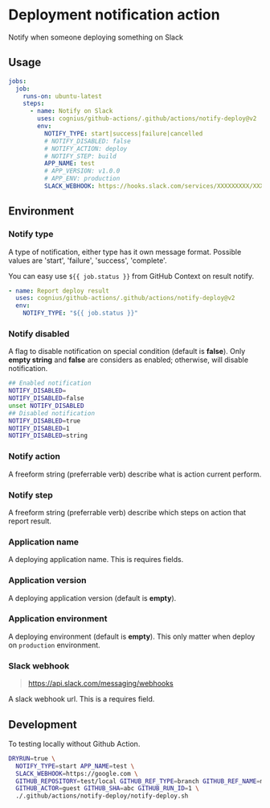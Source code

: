 # Deployment notification action

Notify when someone deploying something on Slack

## Usage

```yaml
jobs:
  job:
    runs-on: ubuntu-latest
    steps:
      - name: Notify on Slack
        uses: cognius/github-actions/.github/actions/notify-deploy@v2
        env:
          NOTIFY_TYPE: start|success|failure|cancelled
          # NOTIFY_DISABLED: false
          # NOTIFY_ACTION: deploy
          # NOTIFY_STEP: build
          APP_NAME: test
          # APP_VERSION: v1.0.0
          # APP_ENV: production
          SLACK_WEBHOOK: https://hooks.slack.com/services/XXXXXXXXX/XXXXXXXXXXX
```

## Environment

### Notify type

A type of notification, either type has it own message format.
Possible values are 'start', 'failure', 'success', 'complete'.

You can easy use `${{ job.status }}` from GitHub Context on result notify.

```yaml
- name: Report deploy result
  uses: cognius/github-actions/.github/actions/notify-deploy@v2
  env:
    NOTIFY_TYPE: "${{ job.status }}"
```

### Notify disabled

A flag to disable notification on special condition (default is **false**).
Only **empty string** and **false** are considers as enabled;
otherwise, will disable notification.

```bash
## Enabled notification
NOTIFY_DISABLED=
NOTIFY_DISABLED=false
unset NOTIFY_DISABLED
## Disabled notification
NOTIFY_DISABLED=true
NOTIFY_DISABLED=1
NOTIFY_DISABLED=string
```

### Notify action

A freeform string (preferrable verb) describe what is action current perform.

### Notify step

A freeform string (preferrable verb) describe
which steps on action that report result.

### Application name

A deploying application name. This is requires fields.

### Application version

A deploying application version (default is **empty**).

### Application environment

A deploying environment (default is **empty**).
This only matter when deploy on `production` environment.

### Slack webhook

> https://api.slack.com/messaging/webhooks

A slack webhook url.
This is a requires field.

## Development

To testing locally without Github Action.

```bash
DRYRUN=true \
  NOTIFY_TYPE=start APP_NAME=test \
  SLACK_WEBHOOK=https://google.com \
  GITHUB_REPOSITORY=test/local GITHUB_REF_TYPE=branch GITHUB_REF_NAME=main \
  GITHUB_ACTOR=guest GITHUB_SHA=abc GITHUB_RUN_ID=1 \
  ./.github/actions/notify-deploy/notify-deploy.sh
```
